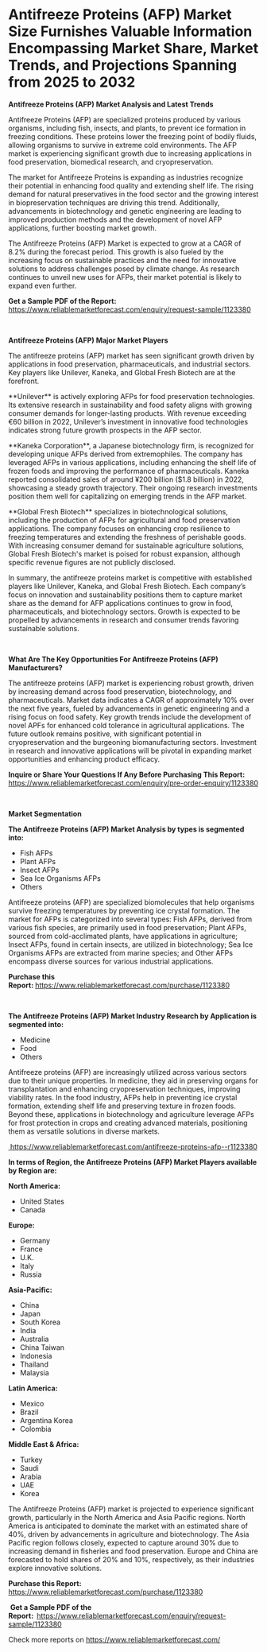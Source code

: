 <p><h1>Antifreeze Proteins (AFP) Market Size Furnishes Valuable Information Encompassing Market Share, Market Trends, and Projections Spanning from 2025 to 2032</h1></p><p><strong>Antifreeze Proteins (AFP) Market Analysis and Latest Trends</strong></p>
<p><p>Antifreeze Proteins (AFP) are specialized proteins produced by various organisms, including fish, insects, and plants, to prevent ice formation in freezing conditions. These proteins lower the freezing point of bodily fluids, allowing organisms to survive in extreme cold environments. The AFP market is experiencing significant growth due to increasing applications in food preservation, biomedical research, and cryopreservation.</p><p>The market for Antifreeze Proteins is expanding as industries recognize their potential in enhancing food quality and extending shelf life. The rising demand for natural preservatives in the food sector and the growing interest in biopreservation techniques are driving this trend. Additionally, advancements in biotechnology and genetic engineering are leading to improved production methods and the development of novel AFP applications, further boosting market growth.</p><p>The Antifreeze Proteins (AFP) Market is expected to grow at a CAGR of 8.2% during the forecast period. This growth is also fueled by the increasing focus on sustainable practices and the need for innovative solutions to address challenges posed by climate change. As research continues to unveil new uses for AFPs, their market potential is likely to expand even further.</p></p>
<p><strong>Get a Sample PDF of the Report:&nbsp;</strong> <a href="https://www.reliablemarketforecast.com/enquiry/request-sample/1123380?utm_campaign=2300&utm_medium=2&utm_source=Github&utm_content=ia&utm_term=04042025&utm_id=antifreeze-proteins-afp">https://www.reliablemarketforecast.com/enquiry/request-sample/1123380</a></p>
<p>&nbsp;</p>
<p><strong>Antifreeze Proteins (AFP) Major Market Players</strong></p>
<p><p>The antifreeze proteins (AFP) market has seen significant growth driven by applications in food preservation, pharmaceuticals, and industrial sectors. Key players like Unilever, Kaneka, and Global Fresh Biotech are at the forefront.</p><p>**Unilever** is actively exploring AFPs for food preservation technologies. Its extensive research in sustainability and food safety aligns with growing consumer demands for longer-lasting products. With revenue exceeding €60 billion in 2022, Unilever’s investment in innovative food technologies indicates strong future growth prospects in the AFP sector.</p><p>**Kaneka Corporation**, a Japanese biotechnology firm, is recognized for developing unique AFPs derived from extremophiles. The company has leveraged AFPs in various applications, including enhancing the shelf life of frozen foods and improving the performance of pharmaceuticals. Kaneka reported consolidated sales of around ¥200 billion ($1.8 billion) in 2022, showcasing a steady growth trajectory. Their ongoing research investments position them well for capitalizing on emerging trends in the AFP market.</p><p>**Global Fresh Biotech** specializes in biotechnological solutions, including the production of AFPs for agricultural and food preservation applications. The company focuses on enhancing crop resilience to freezing temperatures and extending the freshness of perishable goods. With increasing consumer demand for sustainable agriculture solutions, Global Fresh Biotech's market is poised for robust expansion, although specific revenue figures are not publicly disclosed.</p><p>In summary, the antifreeze proteins market is competitive with established players like Unilever, Kaneka, and Global Fresh Biotech. Each company’s focus on innovation and sustainability positions them to capture market share as the demand for AFP applications continues to grow in food, pharmaceuticals, and biotechnology sectors. Growth is expected to be propelled by advancements in research and consumer trends favoring sustainable solutions.</p></p>
<p>&nbsp;</p>
<p><strong>What Are The Key Opportunities For Antifreeze Proteins (AFP) Manufacturers?</strong></p>
<p><p>The antifreeze proteins (AFP) market is experiencing robust growth, driven by increasing demand across food preservation, biotechnology, and pharmaceuticals. Market data indicates a CAGR of approximately 10% over the next five years, fueled by advancements in genetic engineering and a rising focus on food safety. Key growth trends include the development of novel APFs for enhanced cold tolerance in agricultural applications. The future outlook remains positive, with significant potential in cryopreservation and the burgeoning biomanufacturing sectors. Investment in research and innovative applications will be pivotal in expanding market opportunities and enhancing product efficacy.</p></p>
<p><strong>Inquire or Share Your Questions If Any Before Purchasing This Report:</strong> <a href="https://www.reliablemarketforecast.com/enquiry/pre-order-enquiry/1123380?utm_campaign=2300&utm_medium=2&utm_source=Github&utm_content=ia&utm_term=04042025&utm_id=antifreeze-proteins-afp">https://www.reliablemarketforecast.com/enquiry/pre-order-enquiry/1123380</a></p>
<p>&nbsp;</p>
<p><strong>Market Segmentation</strong></p>
<p><strong>The Antifreeze Proteins (AFP) Market Analysis by types is segmented into:</strong></p>
<p><ul><li>Fish AFPs</li><li>Plant AFPs</li><li>Insect AFPs</li><li>Sea Ice Organisms AFPs</li><li>Others</li></ul></p>
<p><p>Antifreeze proteins (AFP) are specialized biomolecules that help organisms survive freezing temperatures by preventing ice crystal formation. The market for AFPs is categorized into several types: Fish AFPs, derived from various fish species, are primarily used in food preservation; Plant AFPs, sourced from cold-acclimated plants, have applications in agriculture; Insect AFPs, found in certain insects, are utilized in biotechnology; Sea Ice Organisms AFPs are extracted from marine species; and Other AFPs encompass diverse sources for various industrial applications.</p></p>
<p><strong>Purchase this Report:&nbsp;</strong><a href="https://www.reliablemarketforecast.com/purchase/1123380?utm_campaign=2300&utm_medium=2&utm_source=Github&utm_content=ia&utm_term=04042025&utm_id=antifreeze-proteins-afp">https://www.reliablemarketforecast.com/purchase/1123380</a></p>
<p>&nbsp;</p>
<p><strong>The Antifreeze Proteins (AFP) Market Industry Research by Application is segmented into:</strong></p>
<p><ul><li>Medicine</li><li>Food</li><li>Others</li></ul></p>
<p><p>Antifreeze proteins (AFP) are increasingly utilized across various sectors due to their unique properties. In medicine, they aid in preserving organs for transplantation and enhancing cryopreservation techniques, improving viability rates. In the food industry, AFPs help in preventing ice crystal formation, extending shelf life and preserving texture in frozen foods. Beyond these, applications in biotechnology and agriculture leverage AFPs for frost protection in crops and creating advanced materials, positioning them as versatile solutions in diverse markets.</p></p>
<p><a href="https://www.reliablemarketforecast.com/antifreeze-proteins-afp--r1123380?utm_campaign=2300&utm_medium=2&utm_source=Github&utm_content=ia&utm_term=04042025&utm_id=antifreeze-proteins-afp">&nbsp;https://www.reliablemarketforecast.com/antifreeze-proteins-afp--r1123380</a></p>
<p><strong>In terms of Region, the Antifreeze Proteins (AFP) Market Players available by Region are:</strong></p>
<p>
    <p> <strong> North America: </strong>
        <ul>
            <li>United States</li>
            <li>Canada</li>
        </ul>
        </p> 
    <p> <strong> Europe: </strong>
        <ul>
            <li>Germany</li>
            <li>France</li>
            <li>U.K.</li>
            <li>Italy</li>
            <li>Russia</li>
        </ul>
        </p> 
    <p> <strong> Asia-Pacific: </strong>
        <ul>
            <li>China</li>
            <li>Japan</li>
            <li>South Korea</li>
            <li>India</li>
            <li>Australia</li>
            <li>China Taiwan</li>
            <li>Indonesia</li>
            <li>Thailand</li>
            <li>Malaysia</li>
        </ul>
        </p> 
    <p> <strong> Latin America: </strong>
        <ul>
            <li>Mexico</li>
            <li>Brazil</li>
            <li>Argentina Korea</li>
            <li>Colombia</li>
        </ul>
        </p> 
    <p> <strong> Middle East & Africa: </strong>
        <ul>
            <li>Turkey</li>
            <li>Saudi</li>
            <li>Arabia</li>
            <li>UAE</li>
            <li>Korea</li>
        </ul>
    </p>
    </p>
<p><p>The Antifreeze Proteins (AFP) market is projected to experience significant growth, particularly in the North America and Asia Pacific regions. North America is anticipated to dominate the market with an estimated share of 40%, driven by advancements in agriculture and biotechnology. The Asia Pacific region follows closely, expected to capture around 30% due to increasing demand in fisheries and food preservation. Europe and China are forecasted to hold shares of 20% and 10%, respectively, as their industries explore innovative solutions.</p></p>
<p><strong>Purchase this Report: </strong><a href="https://www.reliablemarketforecast.com/purchase/1123380?utm_campaign=2300&utm_medium=2&utm_source=Github&utm_content=ia&utm_term=04042025&utm_id=antifreeze-proteins-afp">https://www.reliablemarketforecast.com/purchase/1123380</a></p>
<p>&nbsp;<strong>Get a Sample PDF of the Report:&nbsp;&nbsp;</strong><a href="https://www.reliablemarketforecast.com/enquiry/request-sample/1123380?utm_campaign=2300&utm_medium=2&utm_source=Github&utm_content=ia&utm_term=04042025&utm_id=antifreeze-proteins-afp">https://www.reliablemarketforecast.com/enquiry/request-sample/1123380</a></p>
<p><strong></strong></p>
<p>Check more reports on <a href="https://www.reliablemarketforecast.com/?utm_campaign=2300&utm_medium=2&utm_source=Github&utm_content=ia&utm_term=04042025&utm_id=antifreeze-proteins-afp">https://www.reliablemarketforecast.com/</a></p>